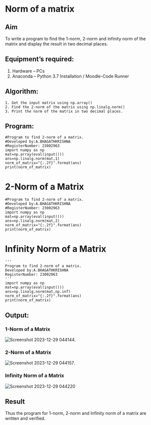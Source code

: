 # Norm of a matrix
## Aim
To write a program to find the 1-norm, 2-norm and infinity norm of the matrix and display the result in two decimal places.
## Equipment’s required:
1.	Hardware – PCs
2.	Anaconda – Python 3.7 Installation / Moodle-Code Runner
## Algorithm:
	1. Get the input matrix using np.array()   
    2. Find the 2-norm of the matrix using np.linalg.norm()
	3. Print the norm of the matrix in two decimal places.
## Program:
```
#Program to find 2-norm of a matrix.
#Developed by:A.BHAGATHKRISHNA
#RegisterNumber: 23002963
import numpy as np
mat=np.array(eval(input()))
ans=np.linalg.norm(mat,1)
norm_of_matrix="{:.2f}".format(ans)
print(norm_of_matrix)
```



# 2-Norm of a Matrix
```
#Program to find 2-norm of a matrix.
#Developed by:A.BHAGATHKRISHNA
#RegisterNumber: 23002963
import numpy as np
mat=np.array(eval(input()))
ans=np.linalg.norm(mat,2)
norm_of_matrix="{:.2f}".format(ans)
print(norm_of_matrix)
```




# Infinity Norm of a Matrix
```
'''
Program to find 2-norm of a matrix.
Developed by:A.BHAGATHKRISHNA
RegisterNumber: 23002963
'''
import numpy as np
mat=np.array(eval(input()))
ans=np.linalg.norm(mat,np.inf)
norm_of_matrix="{:.2f}".format(ans)
print(norm_of_matrix)
```






## Output:
### 1-Norm of a Matrix

![Screenshot 2023-12-29 044144](https://github.com/Bhagath118/Norm-of-a-matrix/assets/147473779/4f09a4e9-eff3-4746-9cb8-50fa9999f063).




### 2-Norm of a Matrix

![Screenshot 2023-12-29 044157](https://github.com/Bhagath118/Norm-of-a-matrix/assets/147473779/7789e804-366f-4cde-898b-d76556f5e24f).





### Infinity Norm of a Matrix


![Screenshot 2023-12-29 044220](https://github.com/Bhagath118/Norm-of-a-matrix/assets/147473779/5513f0c6-f723-4f87-bb64-728af34cb69d)



## Result
Thus the program for 1-norm, 2-norm and Infinity norm of a matrix are written and verified.
